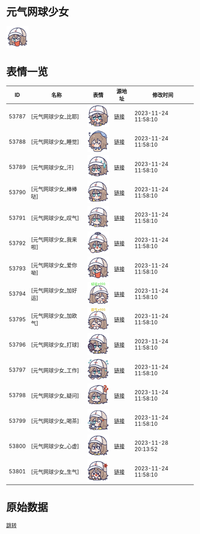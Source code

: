 # 元气网球少女

<img src="./cover.png" height="60" alt="cover" />

# 表情一览

|ID|名称|表情|源地址|修改时间|
|----|----|----|----|----|
|53787|[元气网球少女_比耶]|<img src="./pic/053787_%5B元气网球少女_比耶%5D.png" height="60" alt="比耶"/>|[链接](https://i0.hdslb.com/bfs/garb/ee90066b65a98450f7c84408e7327f5a7f6d0d83.png)|2023-11-24 11:58:10|
|53788|[元气网球少女_睡觉]|<img src="./pic/053788_%5B元气网球少女_睡觉%5D.png" height="60" alt="睡觉"/>|[链接](https://i0.hdslb.com/bfs/garb/431fe8150ca0f88ee6b3058a4f9c21b9b24b8a3a.png)|2023-11-24 11:58:10|
|53789|[元气网球少女_汗]|<img src="./pic/053789_%5B元气网球少女_汗%5D.png" height="60" alt="汗"/>|[链接](https://i0.hdslb.com/bfs/garb/f99f8db80364e7e241868169d374a501cc85db1a.png)|2023-11-24 11:58:10|
|53790|[元气网球少女_棒棒哒]|<img src="./pic/053790_%5B元气网球少女_棒棒哒%5D.png" height="60" alt="棒棒哒"/>|[链接](https://i0.hdslb.com/bfs/garb/7af9dbabdf6390cb9456942302208d4f6855f55e.png)|2023-11-24 11:58:10|
|53791|[元气网球少女_叹气]|<img src="./pic/053791_%5B元气网球少女_叹气%5D.png" height="60" alt="叹气"/>|[链接](https://i0.hdslb.com/bfs/garb/d280482d45c141386fb9f0eb9e73667ca3d613c5.png)|2023-11-24 11:58:10|
|53792|[元气网球少女_我来啦]|<img src="./pic/053792_%5B元气网球少女_我来啦%5D.png" height="60" alt="我来啦"/>|[链接](https://i0.hdslb.com/bfs/garb/83441f4163725d75b605d49d7a783f6106a48781.png)|2023-11-24 11:58:10|
|53793|[元气网球少女_爱你呦]|<img src="./pic/053793_%5B元气网球少女_爱你呦%5D.png" height="60" alt="爱你呦"/>|[链接](https://i0.hdslb.com/bfs/garb/5a819315356da7ff6493563085962a6d9d3d00db.png)|2023-11-24 11:58:10|
|53794|[元气网球少女_加好运]|<img src="./pic/053794_%5B元气网球少女_加好运%5D.png" height="60" alt="加好运"/>|[链接](https://i0.hdslb.com/bfs/garb/067b04e9a3e327df07a28996f279c0403f022aca.png)|2023-11-24 11:58:10|
|53795|[元气网球少女_加欧气]|<img src="./pic/053795_%5B元气网球少女_加欧气%5D.png" height="60" alt="加欧气"/>|[链接](https://i0.hdslb.com/bfs/garb/c748c7c9d41bf9cb5a7e69722369fe19e550be7d.png)|2023-11-24 11:58:10|
|53796|[元气网球少女_打球]|<img src="./pic/053796_%5B元气网球少女_打球%5D.png" height="60" alt="打球"/>|[链接](https://i0.hdslb.com/bfs/garb/deeb04052f8bd4b32a0e8562908e56f362bb7ba7.png)|2023-11-24 11:58:10|
|53797|[元气网球少女_工作]|<img src="./pic/053797_%5B元气网球少女_工作%5D.png" height="60" alt="工作"/>|[链接](https://i0.hdslb.com/bfs/garb/c41977e21ed22f358b3f7fe4d7318fa3f8a39ec5.png)|2023-11-24 11:58:10|
|53798|[元气网球少女_疑问]|<img src="./pic/053798_%5B元气网球少女_疑问%5D.png" height="60" alt="疑问"/>|[链接](https://i0.hdslb.com/bfs/garb/e0fe6b05bd0cfc118678dea5a781a174d7dce3ed.png)|2023-11-24 11:58:10|
|53799|[元气网球少女_喝茶]|<img src="./pic/053799_%5B元气网球少女_喝茶%5D.png" height="60" alt="喝茶"/>|[链接](https://i0.hdslb.com/bfs/garb/c2885a4d893ef7e18af593ec9e383bd83d3f7851.png)|2023-11-24 11:58:10|
|53800|[元气网球少女_心虚]|<img src="./pic/053800_%5B元气网球少女_心虚%5D.png" height="60" alt="心虚"/>|[链接](https://i0.hdslb.com/bfs/garb/5edf32f95e9b93567efa93a3b1ae97f2ff5491ca.png)|2023-11-28 20:13:52|
|53801|[元气网球少女_生气]|<img src="./pic/053801_%5B元气网球少女_生气%5D.png" height="60" alt="生气"/>|[链接](https://i0.hdslb.com/bfs/garb/b3704b255c843236bb4771b02b7ce24e59c81120.png)|2023-11-24 11:58:10|

# 原始数据

[跳转](./raw.json)

